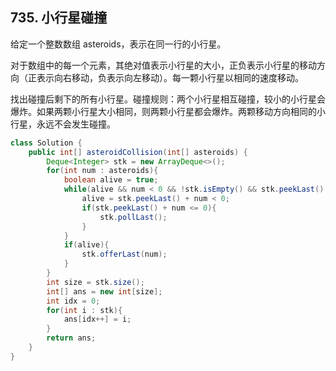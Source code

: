 ## 735. 小行星碰撞
给定一个整数数组 asteroids，表示在同一行的小行星。

对于数组中的每一个元素，其绝对值表示小行星的大小，正负表示小行星的移动方向（正表示向右移动，负表示向左移动）。每一颗小行星以相同的速度移动。

找出碰撞后剩下的所有小行星。碰撞规则：两个小行星相互碰撞，较小的小行星会爆炸。如果两颗小行星大小相同，则两颗小行星都会爆炸。两颗移动方向相同的小行星，永远不会发生碰撞。

```java
class Solution {
    public int[] asteroidCollision(int[] asteroids) {
        Deque<Integer> stk = new ArrayDeque<>();
        for(int num : asteroids){
            boolean alive = true;
            while(alive && num < 0 && !stk.isEmpty() && stk.peekLast() > 0){
                alive = stk.peekLast() + num < 0;
                if(stk.peekLast() + num <= 0){
                    stk.pollLast();
                }
            }
            if(alive){
                stk.offerLast(num);
            }
        }
        int size = stk.size();
        int[] ans = new int[size];
        int idx = 0;
        for(int i : stk){
            ans[idx++] = i;
        }
        return ans;
    }
}
```
